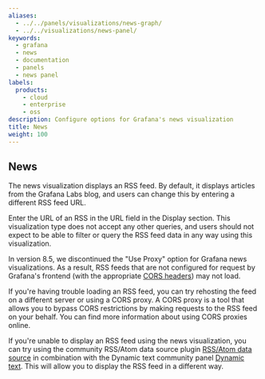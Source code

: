 ```yaml
---
aliases:
  - ../../panels/visualizations/news-graph/
  - ../../visualizations/news-panel/
keywords:
  - grafana
  - news
  - documentation
  - panels
  - news panel
labels:
  products:
    - cloud
    - enterprise
    - oss
description: Configure options for Grafana's news visualization
title: News
weight: 100
---
```


## News

The news visualization displays an RSS feed. By default, it displays articles from the Grafana Labs blog, and users can change this by entering a different RSS feed URL.

Enter the URL of an RSS in the URL field in the Display section. This visualization type does not accept any other queries, and users should not expect to be able to filter or query the RSS feed data in any way using this visualization.

In version 8.5, we discontinued the "Use Proxy" option for Grafana news visualizations. As a result, RSS feeds that are not configured for request by Grafana's frontend (with the appropriate [CORS headers](https://developer.mozilla.org/en-US/docs/Web/HTTP/CORS)) may not load.

If you're having trouble loading an RSS feed, you can try rehosting the feed on a different server or using a CORS proxy. A CORS proxy is a tool that allows you to bypass CORS restrictions by making requests to the RSS feed on your behalf. You can find more information about using CORS proxies online.

If you're unable to display an RSS feed using the news visualization, you can try using the community RSS/Atom data source plugin [RSS/Atom data source](https://grafana.com/grafana/plugins/volkovlabs-rss-datasource/) in combination with the Dynamic text community panel [Dynamic text](https://grafana.com/grafana/plugins/marcusolsson-dynamictext-panel/). This will allow you to display the RSS feed in a different way.
